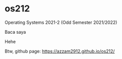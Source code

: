# os212
 Operating Systems 2021-2 (Odd Semester 2021/2022)

Baca saya

Hehe

Btw, github page: https://azzam2912.github.io/os212/
